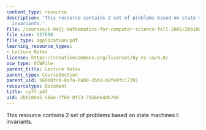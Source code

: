 ```yaml
---
content_type: resource
description: 'This resource contains 2 set of problems based on state machines I:
  invariants.'
file: /courses/6-042j-mathematics-for-computer-science-fall-2005/2bb100a5566e7f6b0f23795be64db7eb_cp7f.pdf
file_size: 127698
file_type: application/pdf
learning_resource_types:
- Lecture Notes
license: https://creativecommons.org/licenses/by-nc-sa/4.0/
ocw_type: OCWFile
parent_title: Lecture Notes
parent_type: CourseSection
parent_uid: 560d0fc0-0a7a-0ab0-26b1-b8fe9fc17391
resourcetype: Document
title: cp7f.pdf
uid: 2bb100a5-566e-7f6b-0f23-795be64db7eb
---
```

This resource contains 2 set of problems based on state machines I: invariants.